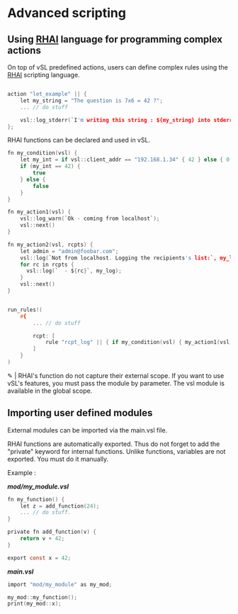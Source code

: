 # Advanced scripting

## Using [RHAI](https://rhai.rs/) language for programming complex actions

On top of vSL predefined actions, users can define complex rules using the [RHAI](https://rhai.rs/) scripting language.

```c

action "let_example" || {
    let my_string = "The question is 7x6 = 42 ?";
    ... // do stuff

    vsl::log_stderr(`I'm writing this string : ${my_string} into stderr`);
};
```

RHAI functions can be declared and used in vSL.

```c
fn my_condition(vsl) {
    let my_int = if vsl::client_addr == "192.168.1.34" { 42 } else { 0 };
    if (my_int == 42) {
        true
    } else {
        false
    }
}

fn my_action1(vsl) {
    vsl::log_warn(`Ok - coming from localhost`);
    vsl::next()
}

fn my_action2(vsl, rcpts) {
    let admin = "admin@foobar.com";
    vsl::log(`Not from localhost. Logging the recipients's list:`, my_log);
    for rc in rcpts {
      vsl::log(`  - ${rc}`, my_log);
    }
    vsl::next()
}


run_rules!(
    #{
        ... // do stuff

        rcpt: [    
            rule "rcpt_log" || { if my_condition(vsl) { my_action1(vsl) } else { my_action2(vsl, ctx.rcpt) } },
        ]
    }
)

```

&#9998; | RHAI's function do not capture their external scope. If you want to use vSL's features, you must pass the module by parameter. The vsl module is available in the global scope.

## Importing user defined modules

External modules can be imported via the main.vsl file. 

RHAI functions are automatically exported. Thus do not forget to add the "private" keyword for internal functions. Unlike functions, variables are not exported. You must do it manually.

Example :

___mod/my_module.vsl___

```c
fn my_function() {
    let z = add_function(24);
    ... // do stuff.
}

private fn add_function(v) {
    return v + 42;
}

export const x = 42;
```

___main.vsl___

```c
import "mod/my_module" as my_mod;

my_mod::my_function();
print(my_mod::x);
```
